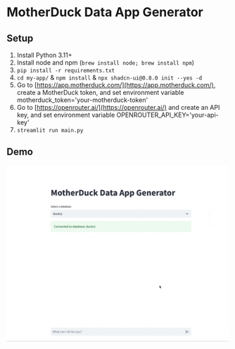 # MotherDuck Data App Generator

## Setup

1. Install Python 3.11+
2. Install node and npm (`brew install node; brew install npm`)
3. `pip install -r requirements.txt`
4. `cd my-app/` & `npm install` & `npx shadcn-ui@0.8.0 init --yes -d`
5. Go to [https://app.motherduck.com/](https://app.motherduck.com/), create a MotherDuck token, and set environment variable motherduck_token='your-motherduck-token'
6. Go to [https://openrouter.ai/](https://openrouter.ai/) and create an API key, and set environment variable OPENROUTER_API_KEY='your-api-key'
7. `streamlit run main.py`

## Demo
![MotherDuck Data App Generator Demo](app-generator-demo.gif)
